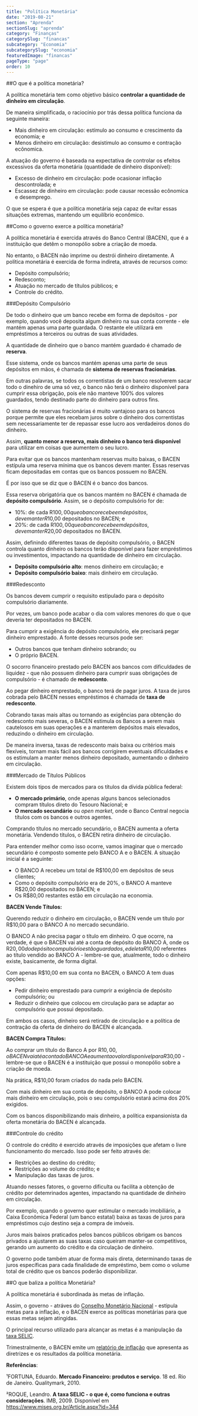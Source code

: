 ```yaml
---
title: "Política Monetária"
date: "2019-08-21"
section: "Aprenda"
sectionSlug: "aprenda"
category: "Finanças"
categorySlug: "financas"
subcategory: "Economia"
subcategorySlug: "economia"
featuredImage: "financas"
pageType: "page"
order: 10
---
```


##O que é a política monetária?

A política monetária tem como objetivo básico **controlar a quantidade de dinheiro em circulação**.

De maneira simplificada, o raciocínio por trás dessa política funciona da seguinte maneira:

- Mais dinheiro em circulação: estímulo ao consumo e crescimento da economia; e
- Menos dinheiro em circulação: desistimulo ao consumo e contração ecônomica.

A atuação do governo é baseada na expectativa de controlar os efeitos excessivos da oferta monetária (quantidade de dinheiro disponível):

- Excesso de dinheiro em circulação: pode ocasionar inflação descontrolada; e
- Escassez de dinheiro em circulação: pode causar recessão ecônomica e desemprego.

O que se espera é que a política monetária seja capaz de evitar essas situações extremas, mantendo um equilíbrio econômico.

##Como o governo exerce a política monetária?

A política monetária é exercida através do Banco Central (BACEN), que é a instituição que detêm o monopólio sobre a criação de moeda.

No entanto, o BACEN não imprime ou destrói dinheiro diretamente. A política monetária é exercida de forma indireta, através de recursos como:

- Depósito compulsório;
- Redesconto;
- Atuação no mercado de títulos públicos; e
- Controle do crédito.

###Depósito Compulsório

De todo o dinheiro que um banco recebe em forma de depósitos - por exemplo, quando você deposita algum dinheiro na sua conta corrente - ele mantém apenas uma parte guardada. O restante ele utilizará em empréstimos a terceiros ou outras de suas atividades.

A quantidade de dinheiro que o banco mantém guardado é chamado de **reserva**.

Esse sistema, onde os bancos mantém apenas uma parte de seus depósitos em mãos, é chamada de **sistema de reservas fracionárias**.

Em outras palavras, se todos os correntistas de um banco resolverem sacar todo o dinehiro de uma só vez, o banco não terá o dinheiro disponível para cumprir essa obrigação, pois ele não manteve 100% dos valores guardados, tendo destinado parte do dinheiro para outros fins.

O sistema de reservas fracionárias é muito vantajoso para os bancos porque permite que eles recebam juros sobre o dinheiro dos correntistas sem necessariamente ter de repassar esse lucro aos verdadeiros donos do dinheiro.

Assim, **quanto menor a reserva, mais dinheiro o banco terá disponível** para utilizar em coisas que aumentem o seu lucro.

Para evitar que os bancos mantenham reservas muito baixas, o BACEN estípula uma reserva mínima que os bancos devem manter. Essas reservas ficam depositadas em contas que os bancos possuem no BACEN.

É por isso que se diz que o BACEN é o banco dos bancos.

Essa reserva obrigatória que os bancos mantém no BACEN é chamada de **depósito compulsório**. Assim, se o depósito compulsório for de:

- 10%: de cada R$100,00 que o banco recebe em depósitos, deve manter R$10,00 depositados no BACEN; e
- 20%: de cada R$100,00 que o banco recebe em depósitos, deve manter R$20,00 depositados no BACEN.

Assim, definindo diferentes taxas de depósito compulsório, o BACEN controla quanto dinheiro os bancos terão disponível para fazer empréstimos ou investimentos, impactando na quantidade de dinheiro em circulação.

- **Depósito compulsório alto**: menos dinheiro em circulação; e
- **Depósito compulsório baixo**: mais dinheiro em circulação.

###Redesconto

Os bancos devem cumprir o requisito estipulado para o depósito compulsório diariamente.

Por vezes, um banco pode acabar o dia com valores menores do que o que deveria ter depositados no BACEN.

Para cumprir a exigência do depósito compulsório, ele precisará pegar dinheiro emprestado. A fonte desses recursos pode ser:

- Outros bancos que tenham dinheiro sobrando; ou
- O próprio BACEN.

O socorro financeiro prestado pelo BACEN aos bancos com dificuldades de liquidez - que não possuem dinheiro para cumprir suas obrigações de compulsório - é chamado de **redesconto**.

Ao pegar dinheiro emprestado, o banco terá de pagar juros. A taxa de juros cobrada pelo BACEN nesses empréstimos é chamada de **taxa de redesconto**.

Cobrando taxas mais altas ou tornando as exigências para obtenção do redesconto mais severas, o BACEN estimula os Bancos a serem mais cautelosos em suas operações e a manterem depósitos mais elevados, reduzindo o dinheiro em circulação.

De maneira inversa, taxas de redesconto mais baixa ou critérios mais flexíveis, tornam mais fácil aos bancos corrigirem eventuais dificuldades e os estimulam a manter menos dinheiro depositado, aumentando o dinheiro em circulação.

###Mercado de Títulos Públicos

Existem dois tipos de mercados para os títulos da dívida pública federal:

- **O mercado primário**, onde apenas alguns bancos selecionados compram títulos direto do Tesouro Nacional; e
- **O mercado secundário** ou *open market*, onde o Banco Central negocia títulos com os bancos e outros agentes.

Comprando títulos no mercado secundário, o BACEN aumenta a oferta monetária. Vendendo títulos, o BACEN retira dinheiro de circulação.

Para entender melhor como isso ocorre, vamos imaginar que o mercado secundário é composto somente pelo BANCO A e o BACEN.
A situação inicial é a seguinte:

- O BANCO A recebeu um total de R$100,00 em depósitos de seus clientes;
- Como o depósito compulsório era de 20%, o BANCO A manteve R$20,00 depositados no BACEN; e
- Os R$80,00 restantes estão em circulação na economia.

**BACEN Vende Títulos:**

Querendo reduzir o dinheiro em circulação, o BACEN vende um título por R$10,00 para o BANCO A no mercado secundário.

O BANCO A não precisa pagar o título em dinheiro. O que ocorre, na verdade, é que o BACEN vai até a conta de depósito do BANCO A, onde os R$20,00 do depósito compulsório estão guardados, e deleta R$10,00 referentes ao título vendido ao BANCO A - lembre-se que, atualmente, todo o dinheiro existe, basicamente, de forma digital.

Com apenas R$10,00 em sua conta no BACEN, o BANCO A tem duas opções:

- Pedir dinheiro emprestado para cumprir a exigência de depósito compulsório; ou
- Reduzir o dinheiro que colocou em circulação para se adaptar ao compulsório que possui depositado.

Em ambos os casos, dinheiro será retirado de circulação e a política de contração da oferta de dinheiro do BACEN é alcançada.

**BACEN Compra Títulos:**

Ao comprar um título do Banco A por R$10,00, o BACEN vai até a conta do BANCO A e aumenta o valor disponível para R$30,00 - lembre-se que o BACEN é a instituição que possui o monopólio sobre a criação de moeda.

Na prática, R$10,00 foram criados do nada pelo BACEN.

Com mais dinheiro em sua conta de depósito, o BANCO A pode colocar mais dinheiro em circulação, pois o seu compulsório estará acima dos 20% exigidos.


Com os bancos disponibilizando mais dinheiro, a política expansionista da oferta monetária do BACEN é alcançada.

###Controle do crédito

O controle do crédito é exercido através de imposições que afetam o livre funcionamento do mercado. Isso pode ser feito através de:

- Restrições ao destino do crédito;
- Restrições ao volume do crédito; e
- Manipulação das taxas de juros.

Atuando nesses fatores, o governo dificulta ou facilita a obtenção de crédito por detemrinados agentes, impactando na quantidade de dinheiro em circulação.

Por exemplo, quando o governo quer estimular o mercado imobiliário, a Caixa Econômica Federal (um banco estatal) baixa as taxas de juros para empréstimos cujo destino seja a compra de imóveis.

Juros mais baixos praticados pelos bancos públicos obrigam os bancos privados a ajustarem as suas taxas caso queiram manter-se competitivos, gerando um aumento do crédito e da circulação de dinheiro.

O governo pode também atuar de forma mais direta, determinando taxas de juros específicas para cada finalidade de empréstimo, bem como o volume total de crédito que os bancos poderão disponibilizar.
 

##O que baliza a política Monetária?

A política monetária é subordinada às metas de inflação.

Assim, o governo - atráves do [Conselho Monetário Nacional](/financas/economia/sistema-financeiro#conselho-monetário-nacional-cmn) - estipula metas para a inflação, e o BACEN exerce as políticas monetárias para que essas metas sejam atingidas.

O principal recurso utilizado para alcançar as metas é a manipulação da [taxa SELIC](/financas/economia/taxa-selic).

Trimestralmente, o BACEN emite um [relatório de inflação](https://www.bcb.gov.br/publicacoes/ri) que apresenta as diretrizes e os resultados da política monetária.


<div class="referencias">

**Referências**:

<p id="1">¹FORTUNA, Eduardo. <strong>Mercado Financeiro: produtos e serviço</strong>. 18 ed. Rio de Janeiro. Qualitymark, 2010.</p>
<p id="2">²ROQUE, Leandro. <strong>A taxa SELIC - o que é, como funciona e outras considerações</strong>. IMB, 2009. Disponível em <a href="https://www.mises.org.br/Article.aspx?id=344">https://www.mises.org.br/Article.aspx?id=344</a> </p>

</div>
